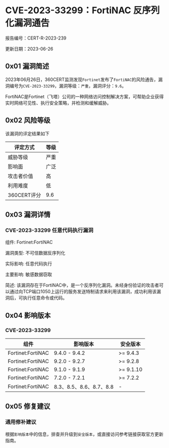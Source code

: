 # CVE-2023-33299：FortiNAC 反序列化漏洞通告

报告编号：CERT-R-2023-239

更新日期：2023-06-26

## 0x01  漏洞简述

2023年06月26日，360CERT监测发现`Fortinet`发布了`FortiNAC`的风险通告，漏洞编号为`CVE-2023-33299`，漏洞等级：`严重`，漏洞评分：`9.6`。

FortiNAC是Fortinet（飞塔）公司的一种网络访问控制解决方案，可帮助企业获得实时网络可见性、执行安全策略，并检测和缓解威胁。

## 0x02  风险等级

该漏洞的评定结果如下

| 评定方式    | 等级 |
| ----------- | ---- |
| 威胁等级    | 严重 |
| 影响面      | 广泛 |
| 攻击者价值  | 高   |
| 利用难度    | 低   |
| 360CERT评分 | 9.6  |

## 0x03  漏洞详情

### CVE-2023-33299 任意代码执行漏洞

组件: Fortinet:FortiNAC

漏洞类型: 不可信数据反序列化

实际影响: 任意代码执行

主要影响: 敏感数据窃取

简述: 该漏洞存在于FortiNAC中，是一个反序列化漏洞。未经身份验证的攻击者可以通过向TCP端口1050上运行的服务发送特制请求来利用该漏洞，成功利用该漏洞后，可执行任意命令或代码。

## 0x04  影响版本

### CVE-2023-33299

| 组件              | 影响版本                | 安全版本  |
| ----------------- | ----------------------- | --------- |
| Fortinet:FortiNAC | 9.4.0 - 9.4.2           | >= 9.4.3  |
| Fortinet:FortiNAC | 9.2.0 - 9.2.7           | >= 9.2.8  |
| Fortinet:FortiNAC | 9.1.0 - 9.1.9           | >= 9.1.10 |
| Fortinet:FortiNAC | 7.2.0 - 7.2.1           | >= 7.2.2  |
| Fortinet:FortiNAC | 8.3、8.5、8.6、8.7、8.8 | -         |

## 0x05  修复建议

### 通用修补建议

根据`影响版本`中的信息，排查并升级到`安全版本`，或直接访问参考链接获取官方更新指南。